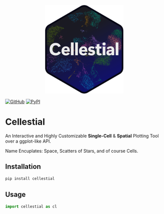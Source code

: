 <p align="center">
    <img src="https://github.com/datavil/cellestial/blob/master/assets/cellestial_logo.png?raw=true" alt="Cellestial Logo" width="250">
</p>

[![GitHub](https://img.shields.io/badge/GitHub-100000?style=flat&logo=github&logoColor=white)](https://github.com/DataVil/Cellestial) [![PyPI](https://img.shields.io/pypi/v/cellestial?color=blue)](https://pypi.org/project/cellestial/)

# Cellestial

An Interactive and Highly Customizable __Single-Cell__ & __Spatial__ Plotting Tool over a ggplot-like API.

Name Encuplates: Space, Scatters of Stars, and of course Cells.

## Installation

```bash
pip install cellestial
```

## Usage

```python
import cellestial as cl
```
